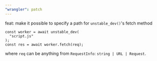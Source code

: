```yaml
---
"wrangler": patch
---
```


feat: make it possible to specify a path for `unstable_dev()`'s fetch method

```
const worker = await unstable_dev(
  "script.js"
);
const res = await worker.fetch(req);
```

where `req` can be anything from `RequestInfo`: `string | URL | Request`.

